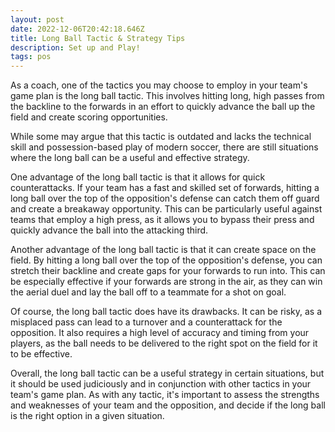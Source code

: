 ```yaml
---
layout: post
date: 2022-12-06T20:42:18.646Z
title: Long Ball Tactic & Strategy Tips
description: Set up and Play!
tags: pos
---
```

As a coach, one of the tactics you may choose to employ in your team's game plan is the long ball tactic. This involves hitting long, high passes from the backline to the forwards in an effort to quickly advance the ball up the field and create scoring opportunities.

While some may argue that this tactic is outdated and lacks the technical skill and possession-based play of modern soccer, there are still situations where the long ball can be a useful and effective strategy.

One advantage of the long ball tactic is that it allows for quick counterattacks. If your team has a fast and skilled set of forwards, hitting a long ball over the top of the opposition's defense can catch them off guard and create a breakaway opportunity. This can be particularly useful against teams that employ a high press, as it allows you to bypass their press and quickly advance the ball into the attacking third.

Another advantage of the long ball tactic is that it can create space on the field. By hitting a long ball over the top of the opposition's defense, you can stretch their backline and create gaps for your forwards to run into. This can be especially effective if your forwards are strong in the air, as they can win the aerial duel and lay the ball off to a teammate for a shot on goal.

Of course, the long ball tactic does have its drawbacks. It can be risky, as a misplaced pass can lead to a turnover and a counterattack for the opposition. It also requires a high level of accuracy and timing from your players, as the ball needs to be delivered to the right spot on the field for it to be effective.

Overall, the long ball tactic can be a useful strategy in certain situations, but it should be used judiciously and in conjunction with other tactics in your team's game plan. As with any tactic, it's important to assess the strengths and weaknesses of your team and the opposition, and decide if the long ball is the right option in a given situation.